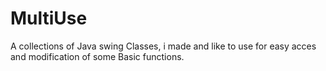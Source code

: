 # MultiUse

A collections of Java swing Classes, i made and like to use for easy acces and modification of some Basic functions.
